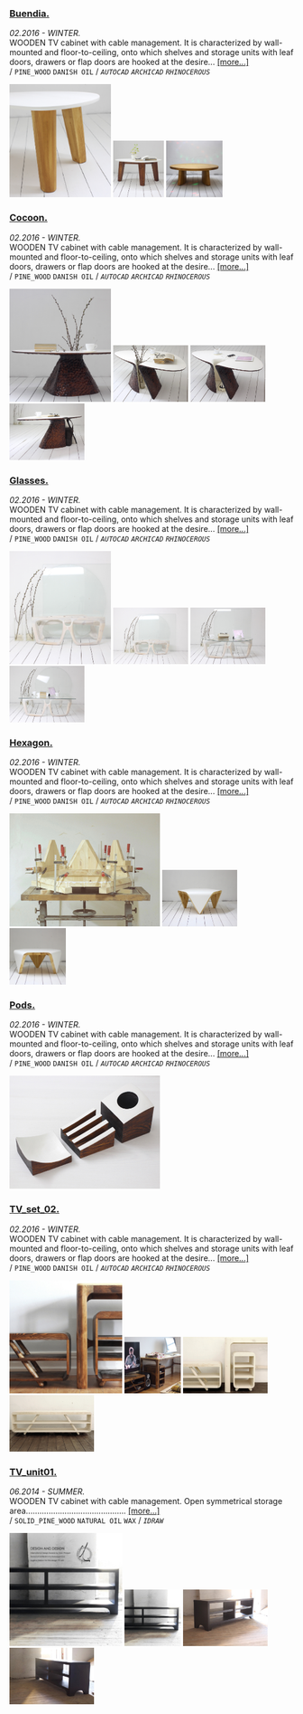 
### [Buendia.](https://ewwgene.github.io/projects/Buendia) 
_02.2016 - WINTER._  
WOODEN TV cabinet with cable management. It is characterized by wall-mounted and floor-to-ceiling, onto which shelves and storage units with leaf doors, drawers or flap doors are hooked at the desire... [[more...]](https://ewwgene.github.io/projects/Buendia)  
/
`PINE_WOOD` `DANISH OIL` 
/
_`AUTOCAD`_ _`ARCHICAD`_ _`RHINOCEROUS`_ 

<a href="https://ewwgene.github.io/projects/Buendia"><img src="/projects/Buendia/000.jpg" height="200"></a> <a href="https://ewwgene.github.io/projects/Buendia"><img src="/projects/Buendia/001.jpg" height="100"></a> <a href="https://ewwgene.github.io/projects/Buendia"><img src="/projects/Buendia/002.jpg" height="100"></a> 

### [Cocoon.](https://ewwgene.github.io/projects/Cocoon) 
_02.2016 - WINTER._  
WOODEN TV cabinet with cable management. It is characterized by wall-mounted and floor-to-ceiling, onto which shelves and storage units with leaf doors, drawers or flap doors are hooked at the desire... [[more...]](https://ewwgene.github.io/projects/Cocoon)  
/
`PINE_WOOD` `DANISH OIL` 
/
_`AUTOCAD`_ _`ARCHICAD`_ _`RHINOCEROUS`_ 

<a href="https://ewwgene.github.io/projects/Cocoon"><img src="/projects/Cocoon/000.jpg" height="200"></a> <a href="https://ewwgene.github.io/projects/Cocoon"><img src="/projects/Cocoon/001.jpg" height="100"></a> <a href="https://ewwgene.github.io/projects/Cocoon"><img src="/projects/Cocoon/002.jpg" height="100"></a> <a href="https://ewwgene.github.io/projects/Cocoon"><img src="/projects/Cocoon/003.jpg" height="100"></a> 

### [Glasses.](https://ewwgene.github.io/projects/Glasses) 
_02.2016 - WINTER._  
WOODEN TV cabinet with cable management. It is characterized by wall-mounted and floor-to-ceiling, onto which shelves and storage units with leaf doors, drawers or flap doors are hooked at the desire... [[more...]](https://ewwgene.github.io/projects/Glasses)  
/
`PINE_WOOD` `DANISH OIL` 
/
_`AUTOCAD`_ _`ARCHICAD`_ _`RHINOCEROUS`_ 

<a href="https://ewwgene.github.io/projects/Glasses"><img src="/projects/Glasses/000.jpg" height="200"></a> <a href="https://ewwgene.github.io/projects/Glasses"><img src="/projects/Glasses/001.jpg" height="100"></a> <a href="https://ewwgene.github.io/projects/Glasses"><img src="/projects/Glasses/002.jpg" height="100"></a> <a href="https://ewwgene.github.io/projects/Glasses"><img src="/projects/Glasses/003.jpg" height="100"></a> 

### [Hexagon.](https://ewwgene.github.io/projects/Hexagon) 
_02.2016 - WINTER._  
WOODEN TV cabinet with cable management. It is characterized by wall-mounted and floor-to-ceiling, onto which shelves and storage units with leaf doors, drawers or flap doors are hooked at the desire... [[more...]](https://ewwgene.github.io/projects/Hexagon)  
/
`PINE_WOOD` `DANISH OIL` 
/
_`AUTOCAD`_ _`ARCHICAD`_ _`RHINOCEROUS`_ 

<a href="https://ewwgene.github.io/projects/Hexagon"><img src="/projects/Hexagon/000.jpg" height="200"></a> <a href="https://ewwgene.github.io/projects/Hexagon"><img src="/projects/Hexagon/001.jpg" height="100"></a> <a href="https://ewwgene.github.io/projects/Hexagon"><img src="/projects/Hexagon/009.jpg" height="100"></a> 

### [Pods.](https://ewwgene.github.io/projects/Pods) 
_02.2016 - WINTER._  
WOODEN TV cabinet with cable management. It is characterized by wall-mounted and floor-to-ceiling, onto which shelves and storage units with leaf doors, drawers or flap doors are hooked at the desire... [[more...]](https://ewwgene.github.io/projects/Pods)  
/
`PINE_WOOD` `DANISH OIL` 
/
_`AUTOCAD`_ _`ARCHICAD`_ _`RHINOCEROUS`_ 

<a href="https://ewwgene.github.io/projects/Pods"><img src="/projects/Pods/000.jpg" height="200"></a> 

### [TV_set_02.](https://ewwgene.github.io/projects/TV_set_02) 
_02.2016 - WINTER._  
WOODEN TV cabinet with cable management. It is characterized by wall-mounted and floor-to-ceiling, onto which shelves and storage units with leaf doors, drawers or flap doors are hooked at the desire... [[more...]](https://ewwgene.github.io/projects/TV_set_02)  
/
`PINE_WOOD` `DANISH OIL` 
/
_`AUTOCAD`_ _`ARCHICAD`_ _`RHINOCEROUS`_ 

<a href="https://ewwgene.github.io/projects/TV_set_02"><img src="/projects/TV_set_02/000.jpg" height="200"></a> <a href="https://ewwgene.github.io/projects/TV_set_02"><img src="/projects/TV_set_02/001.jpg" height="100"></a> <a href="https://ewwgene.github.io/projects/TV_set_02"><img src="/projects/TV_set_02/003.jpg" height="100"></a> <a href="https://ewwgene.github.io/projects/TV_set_02"><img src="/projects/TV_set_02/004.jpg" height="100"></a> 

### [TV_unit01.](https://ewwgene.github.io/projects/TV_unit01) 
_06.2014 - SUMMER._  
WOODEN TV cabinet with cable management. Open symmetrical storage area............................................ [[more...]](https://ewwgene.github.io/projects/TV_unit01)  
/
`SOLID_PINE_WOOD` `NATURAL OIL` `WAX` 
/
_`IDRAW`_ 

<a href="https://ewwgene.github.io/projects/TV_unit01"><img src="/projects/TV_unit01/000.jpg" height="200"></a> <a href="https://ewwgene.github.io/projects/TV_unit01"><img src="/projects/TV_unit01/001.jpg" height="100"></a> <a href="https://ewwgene.github.io/projects/TV_unit01"><img src="/projects/TV_unit01/002.jpg" height="100"></a> <a href="https://ewwgene.github.io/projects/TV_unit01"><img src="/projects/TV_unit01/003.jpg" height="100"></a> 
